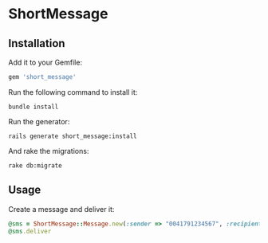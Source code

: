# ShortMessage #
## Installation ##

Add it to your Gemfile:

```ruby
gem 'short_message'
```

Run the following command to install it:

```console
bundle install
```

Run the generator:

```console
rails generate short_message:install
```

And rake the migrations:
```console
rake db:migrate
```
## Usage ##

Create a message and deliver it:
```ruby
@sms = ShortMessage::Message.new(:sender => "0041791234567", :recipient => "0041799876543", :text => "Hello World!")
@sms.deliver
```
